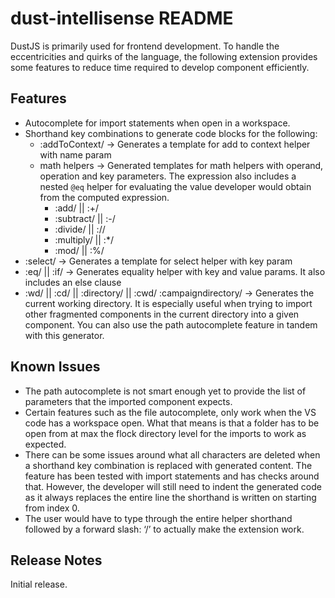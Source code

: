 # dust-intellisense README

DustJS is primarily used for frontend development. To handle the eccentricities and quirks of the language, the following extension provides some features to reduce time required to develop component efficiently.

## Features

* Autocomplete for import statements when open in a workspace.
* Shorthand key combinations to generate code blocks for the following:
  * :addToContext/ -> Generates a template for add to context helper with name param
  * math helpers -> Generated templates for math helpers with operand, operation and key parameters. The expression also includes a nested `@eq` helper for evaluating the value developer would obtain from the computed expression. 
    * :add/ || :+/
    * :subtract/ || :-/
    * :divide/ || ://
    * :multiply/ || :*/
    * :mod/ || :%/
* :select/ -> Generates a template for select helper with key param
* :eq/ || :if/ -> Generates equality helper with key and value params. It also includes an else clause
* :wd/ || :cd/ || :directory/ || :cwd/ :campaigndirectory/ -> Generates the current working directory. It is especially useful when trying to import other fragmented components in the current directory into a given component. You can also use the path autocomplete feature in tandem with this generator.

## Known Issues

* The path autocomplete is not smart enough yet to provide the list of parameters that the imported component expects.
* Certain features such as the file autocomplete, only work when the VS code has a workspace open. What that means is that a folder has to be open from at max the flock directory level for the imports to work as expected.
* There can be some issues around what all characters are deleted when a shorthand key combination is replaced with generated content. The feature has been tested with import statements and has checks around that. However, the developer will still need to indent the generated code as it always replaces the entire line the shorthand is written on starting from index 0.
* The user would have to type through the entire helper shorthand followed by a forward slash: ‘/’ to actually make the extension work.


## Release Notes

Initial release.
